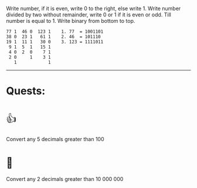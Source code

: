 Write number, if it is even, write 0 to the right, else write 1.
Write number divided by two without remainder, write 0 or 1 if it is even or odd.
Till number is equal to 1.
Write binary from bottom to top.

```
77 1  46 0  123 1    1. 77  = 1001101
38 0  23 1   61 1    2. 46  = 101110
19 1  11 1   30 0    3. 123 = 1111011
 9 1  5  1   15 1
 4 0  2  0    7 1
 2 0     1    3 1
   1            1
```

---
# Quests:
# <span style="font-weight: normal">👍</span>
Convert any 5 decimals greater than 100
# <span style="font-weight: normal">🏅️</span>
Convert any 2 decimals greater than 10 000 000